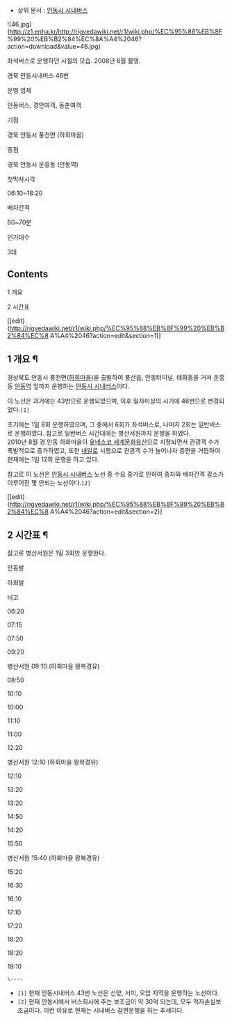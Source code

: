   * 상위 문서 : [안동시 시내버스](%EC%95%88%EB%8F%99%EC%8B%9C%20%EC%8B%9C%EB%82%B4%EB%B2%84%EC%8A%A4.md)  

![46.jpg](http://z1.enha.kr/http://rigvedawiki.net/r1/wiki.php/%EC%95%88%EB%8F
%99%20%EB%B2%84%EC%8A%A4%2046?action=download&value=46.jpg)

  
좌석버스로 운행하던 시절의 모습. 2008년 6월 촬영.

경북 안동시내버스 46번

운영 업체

안동버스, 경안여객, 동춘여객

기점

경북 안동시 풍천면 (하회마을)

종점

경북 안동시 운흥동 (안동역)

첫막차시각

06:10~18:20

배차간격

60~70분

인가대수

3대

  

## Contents

    

1 개요

2 시간표

[[edit](http://rigvedawiki.net/r1/wiki.php/%EC%95%88%EB%8F%99%20%EB%B2%84%EC%8
A%A4%2046?action=edit&section=1)]

## 1 개요 ¶

경상북도 안동시 풍천면([하회마을](%ED%95%98%ED%9A%8C%EB%A7%88%EC%9D%84.md))을 출발하여 풍산읍,
안동터미널, 태화동을 거쳐 운흥동 [안동역](%EC%95%88%EB%8F%99%EC%97%AD.md) 앞까지 운행하는 [안동시 시내버스](%EC%95%88%EB%8F%99%EC%8B%9C%20%EC%8B%9C%EB%82%B4%EB%B2%84%EC%8A%A4.md)이다.

  

이 노선은 과거에는 43번으로 운행되었으며, 이후 일자미상의 시기에 46번으로 변경되었다.`[1]`

  

초기에는 1일 8회 운행하였으며, 그 중에서 6회가 좌석버스로, 나머지 2회는 일반버스로 운행하였다. 참고로 일반버스 시간대에는 병산서원까지
운행을 하였다.  
2010년 8월 경 안동 하회마을이 [유네스코 세계문화유산](%EC%9C%A0%EB%84%A4%EC%8A%A4%EC%BD%94%20%EC%84%B8%EA%B3%84%EB%AC%B8%ED%99%94%EC%9C%A0%EC%82%B0.md)으로 지정되면서 관광객 수가 폭발적으로
증가하였고, 또한 [내일로](%EB%82%B4%EC%9D%BC%EB%A1%9C.md) 시행으로 관광객 수가 늘어나자 증편을 거듭하여
현재에는 1일 12회 운행을 하고 있다.

  

참고로 이 노선은 [안동시 시내버스](%EC%95%88%EB%8F%99%EC%8B%9C%20%EC%8B%9C%EB%82%B4%EB%B2%84%EC%8A%A4.md) 노선 중 수요 증가로 인하여 증차와 배차간격 감소가 이루어진 몇 안되는 노선이다.`[2]`

[[edit](http://rigvedawiki.net/r1/wiki.php/%EC%95%88%EB%8F%99%20%EB%B2%84%EC%8
A%A4%2046?action=edit&section=2)]

## 2 시간표 ¶

참고로 병산서원은 1일 3회만 운행한다.

  

안동발

하회발

비고

06:20

07:15

07:50

09:20

병산서원 09:10 (하회마을 왕복경유)

08:50

10:10

10:00

11:10

11:00

12:20

병산서원 12:10 (하회마을 왕복경유)

12:10

13:20

13:20

14:50

14:20

15:50

병산서원 15:40 (하회마을 왕복경유)

15:20

16:30

16:10

17:10

17:20

18:20

18:20

19:10

`\----`

  * `[1]` 현재 안동시내버스 43번 노선은 신양, 서미, 오암 지역을 운행하는 노선이다.
  * `[2]` 현재 안동시에서 버스회사에 주는 보조금이 약 30억 되는데, 모두 적자손실보조금이다. 이런 이유로 현재는 시내버스 감편운행을 하는 추세이다.

